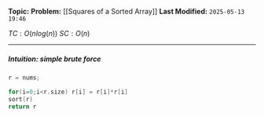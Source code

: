 **Topic:** 
**Problem:**  [[Squares of a Sorted Array]]
**Last Modified:**  `2025-05-13 19:46`

 $TC: O(n log(n))$
 $SC: O(n)$

---
##### **Intuition**: simple brute force

 
```cpp
r = nums;

for(i=0;i<r.size) r[i] = r[i]*r[i]
sort(r)
return r

```

